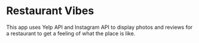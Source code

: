 # Restaurant Vibes

This app uses Yelp API and Instagram API to display photos and reviews for a restaurant to get a feeling of what the place is like.
